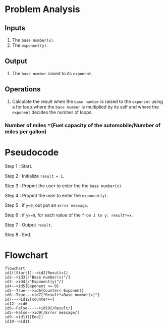 # Problem Analysis
## Inputs
1. The `base number(x)`.
2. The `exponent(y)`.
## Output
1. The `base number` raised to its `exponent`.
## Operations
1. Calculate the result when the `base number` is raised to the `exponent` using a for loop.where the `base number` is multiplied by its self and where the `exponent` decides the number of loops.
### Number of miles =(Fuel capacity of the automobile/Number of miles per gallon)

# Pseudocode
Step 1 : Start.

Step 2 : Initialize `result = 1`.

Step 3 : Propmt the user to enter the the `base number(x)`.

Step 4 : Propmt the user to enter the `exponent(y)`.

Step 5 : if `y<0`, out put an `error message`.

Step 6 : if `y>=0`, for each value of the `from 1 to y: result*=x`.
 
Step 7 : Output `result`.

Step 8 : End.


# Flowchart
``` mermaid
flowchart 
id1([Start])-->id2[Result=1]
id2-->id3[/"Base number(x)"/]
id3-->id4[/"Exponent(y)"/]
id4-->id5{Exponent >= 0}
id5--True--->id6{Counter< Exponent}
id6--True--->id7["Result*=Base number(x)"]
id7--->id12[counter++]
id12-->id6
id6--False----->id10[/Result/]
id5--False-->id9[/Error message/]
id9-->id11([End])
id10-->id11
```
